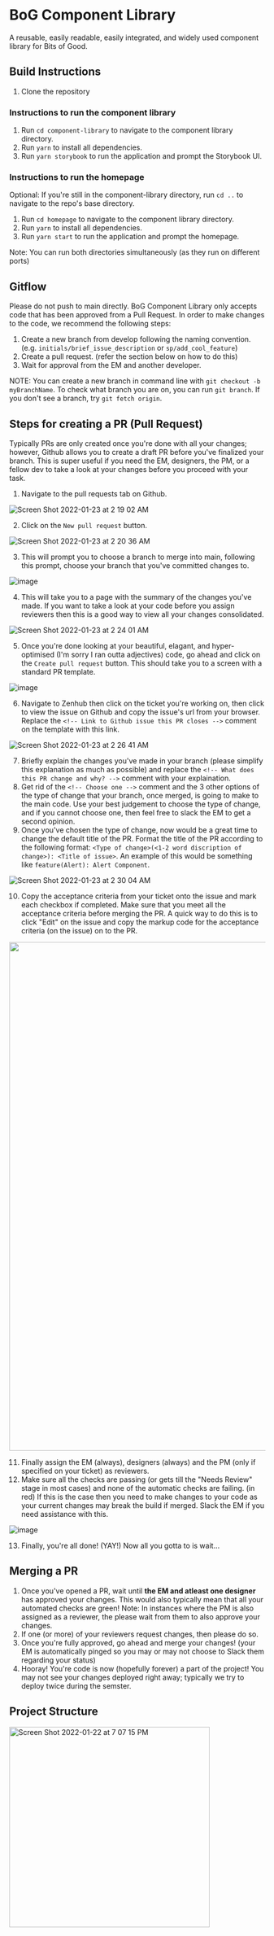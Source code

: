 # BoG Component Library
A reusable, easily readable, easily integrated, and widely used component library for Bits of Good.

## Build Instructions
1. Clone the repository

### Instructions to run the component library
1. Run `cd component-library` to navigate to the component library directory.
2. Run `yarn` to install all dependencies. 
3. Run `yarn storybook` to run the application and prompt the Storybook UI.

### Instructions to run the homepage
Optional: If you're still in the component-library directory, run `cd ..` to navigate to the repo's base directory.
1. Run `cd homepage` to navigate to the component library directory.
2. Run `yarn` to install all dependencies. 
3. Run `yarn start` to run the application and prompt the homepage.

Note: You can run both directories simultaneously (as they run on different ports)

## Gitflow
Please do not push to main directly. BoG Component Library only accepts code that has been approved from a Pull Request. In order to make changes to the code, we recommend the following steps:
1. Create a new branch from develop following the naming convention. (e.g. `initials/brief_issue_description` or `sp/add_cool_feature`)
2. Create a pull request. (refer the section below on how to do this)
3. Wait for approval from the EM and another developer.

NOTE: You can create a new branch in command line with `git checkout -b myBranchName`. To check what branch you are on, you can run `git branch`. If you don't see a branch, try `git fetch origin`.

## Steps for creating a PR (Pull Request)
Typically PRs are only created once you're done with all your changes; however, Github allows you to create a draft PR before you've finalized your branch. This is super useful if you need the EM, designers, the PM, or a fellow dev to take a look at your changes before you proceed with your task. 

1. Navigate to the pull requests tab on Github. 

![Screen Shot 2022-01-23 at 2 19 02 AM](https://user-images.githubusercontent.com/54591248/150668620-0787293d-8307-40e8-9fec-04ab46963d8a.png)

2. Click on the `New pull request` button.

![Screen Shot 2022-01-23 at 2 20 36 AM](https://user-images.githubusercontent.com/54591248/150668666-cd74e0aa-8fa9-418c-a248-a8c9667b5129.png)

3. This will prompt you to choose a branch to merge into main, following this prompt, choose your branch that you've committed changes to.

![image](https://user-images.githubusercontent.com/54591248/150668725-9c5d76be-4fbb-4e9d-8383-74a3ed0a22bd.png)

4. This will take you to a page with the summary of the changes you've made. If you want to take a look at your code before you assign reviewers then this is a good way to view all your changes consolidated.

![Screen Shot 2022-01-23 at 2 24 01 AM](https://user-images.githubusercontent.com/54591248/150668747-043be39c-4209-419b-9439-5ef062df3123.png)

5. Once you're done looking at your beautiful, elagant, and hyper-optimised (I'm sorry I ran outta adjectives) code, go ahead and click on the `Create pull request`  button. This should take you to a screen with a standard PR template.

![image](https://user-images.githubusercontent.com/54591248/150668779-d6ac494a-1b2f-4a7a-b031-3483d538a8a7.png)

6. Navigate to Zenhub then click on the ticket you're working on, then click to view the issue on Github and copy the issue's url from your browser. Replace the `<!-- Link to Github issue this PR closes -->` comment on the template with this link.

![Screen Shot 2022-01-23 at 2 26 41 AM](https://user-images.githubusercontent.com/54591248/150668807-a8645859-e104-43bc-b831-5aec544d8288.png)

7. Briefly explain the changes you've made in your branch (please simplify this explanation as much as possible) and replace the `<!-- What does this PR change and why? -->` comment with your explaination.
8. Get rid of the `<!-- Choose one -->` comment and the 3 other options of the type of change that your branch, once merged, is going to make to the main code. Use your best judgement to choose the type of change, and if you cannot choose one, then feel free to slack the EM to get a second opinion.
9. Once you've chosen the type of change, now would be a great time to change the default title of the PR. Format the title of the PR according to the following format: `<Type of change>(<1-2 word discription of change>): <Title of issue>`. An example of this would be something like `feature(Alert): Alert Component`. 

![Screen Shot 2022-01-23 at 2 30 04 AM](https://user-images.githubusercontent.com/54591248/150668882-fa02eb69-eae0-4e31-b0a0-e5fff123e9f5.png)

10. Copy the acceptance criteria from your ticket onto the issue and mark each checkbox if completed. Make sure that you meet all the acceptance criteria before merging the PR. A quick way to do this is to click "Edit" on the issue and copy the markup code for the acceptance criteria (on the issue) on to the PR.

<p align="center"> <img width="1000" src="https://user-images.githubusercontent.com/54591248/150669115-48d57bb3-e324-4d88-9917-bca8643fad28.gif"> </p>


11. Finally assign the EM (always), designers (always) and the PM (only if specified on your ticket) as reviewers.
12. Make sure all the checks are passing (or gets till the "Needs Review" stage in most cases) and none of the automatic checks are failing. (in red) If this is the case then you need to make changes to your code as your current changes may break the build if merged. Slack the EM if you need assistance with this.

![image](https://user-images.githubusercontent.com/54591248/150669235-e4b48673-b7e1-494c-b0b1-8ff46e542cbd.png)

13. Finally, you're all done! (YAY!) Now all you gotta to is wait...

## Merging a PR
1. Once you've opened a PR, wait until **the EM and atleast one designer** has approved your changes. This would also typically mean that all your automated checks are green!
Note: In instances where the PM is also assigned as a reviewer, the please wait from them to also approve your changes.
2. If one (or more) of your reviewers request changes, then please do so. 
3. Once you're fully approved, go ahead and merge your changes! (your EM is automatically pinged so you may or may not choose to Slack them regarding your status)
4. Hooray! You're code is now (hopefully forever) a part of the project! You may not see your changes deployed right away; typically we try to deploy twice during the semster.
## Project Structure
<img width="394" alt="Screen Shot 2022-01-22 at 7 07 15 PM" src="https://user-images.githubusercontent.com/54591248/150659684-92333bee-5f50-4282-a39c-2dd24d85d565.png">
